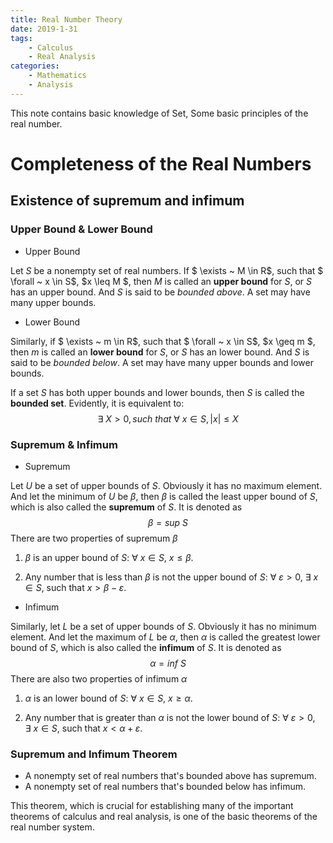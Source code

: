 ```yaml
---
title: Real Number Theory
date: 2019-1-31
tags: 
	- Calculus
	- Real Analysis
categories: 
	- Mathematics
	- Analysis
---
```

This note contains basic knowledge of Set, Some basic principles of the real number.

# Completeness of the Real Numbers

## Existence of supremum and infimum

### Upper Bound & Lower Bound

+ Upper Bound

Let $S$ be a nonempty set of real numbers. If $ \exists ~ M \in R$, such that $ \forall ~ x \in S$, $x \leq M $, then $M$ is called an **upper bound** for $S$, or $S$ has an upper bound. And $S$ is said to be *bounded above*. A set may have many upper bounds.

+ Lower Bound

Similarly, if $ \exists ~ m \in R$, such that $ \forall ~ x \in S$, $x \geq m $, then $m$ is called an **lower bound** for $S$, or $S$ has an lower bound. And $S$ is said to be *bounded below*. A set may have many upper bounds and lower bounds.

If a set $S$ has both upper bounds and lower bounds, then $S$ is called the **bounded set**. Evidently, it is equivalent to:
$$
\exists ~ X > 0, such ~ that ~ \forall ~ x \in S, |x| \leq X
$$

### Supremum & Infimum

- Supremum

Let $U$ be a set of upper bounds of $S$. Obviously it has no maximum element. And let the minimum of $U$ be $\beta$, then $\beta$ is called the least upper bound of $S$, which is also called the **supremum** of $S$. It is denoted as 
$$
\beta = sup ~ S
$$
There are two properties of supremum $\beta$

1. $\beta$ is an upper bound of $S$: $\forall  ~ x \in S$, $x \leq \beta$.

2. Any number that is less than $\beta$ is not the upper bound of $S$: $\forall ~ \varepsilon > 0$, $\exists ~ x \in S$, such that $x > \beta - \varepsilon$.

- Infimum

Similarly, let $L$ be a set of upper bounds of $S$. Obviously it has no minimum element. And let the maximum of $L$ be $\alpha$, then $\alpha$ is called the greatest lower bound of $S$, which is also called the **infimum** of $S$. It is denoted as
$$
\alpha = inf ~ S
$$
There are also two properties of infimum $\alpha$

1. $\alpha$ is an lower bound of $S$: $\forall  ~ x \in S$, $x \geq \alpha$.

2. Any number that is greater than $\alpha$ is not the lower bound of $S$: $\forall ~ \varepsilon > 0$, $\exists ~ x \in S$, such that $x < \alpha + \varepsilon$.

###  Supremum and Infimum Theorem

+ A nonempty set of real numbers that's bounded above has supremum.
+ A nonempty set of real numbers that's bounded below has infimum.

This theorem, which is crucial for establishing many of the important theorems of calculus and real analysis, is one of the basic theorems of the real number system.